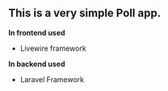 ## This is a very simple Poll app. 

**In frontend used**
- Livewire framework

**In backend used**
- Laravel Framework
